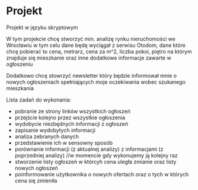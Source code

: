 # Projekt
Projekt w języku skryptowym

W tym projekcie chcę stworzyć min. analizę rynku nieruchomości we Wrocławiu w tym celu dane będę wyciągał z serwisu Otodom,
dane które chcę pobierać to cena, metrarz, cena za m^2, liczba pokoi, piętro na którym znajduje się mieszkanie 
oraz inne dodatkowe informacje zawarte w ogłoszeniu

Dodatkowo chcę stowrzyć newsletter który będzie informował mnie o nowych ogłoszeniach spełniających moje oczekiwania wobec szukanego mieszkania


Lista zadań do wykonania:
- pobranie ze strony linków wszystkich ogłoszeń
- przejście kolejno przez wszystkie ogłoszenia
- wydobycie niezbędnych informacji z ogłoszeń
- zapisanie wydobytych informacji 
- analiza zebranych danych 
- przedstawienie ich w sensowny sposób
- porównanie informacji (z aktualnej analizy) z informacjami (z poprzedniej analizy) //w momencie gdy wykonujemy ją kolejny raz
- stworzenie listy ogłoszeń w którcyh cena uległa zmianie oraz listy nowych ogłoszeń
- poinformowanie użytkownika o nowych ofertach oraz o tych w których cena się zmieniła

